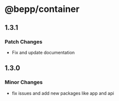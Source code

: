 # @bepp/container

## 1.3.1

### Patch Changes

- Fix and update documentation

## 1.3.0

### Minor Changes

- fix issues and add new packages like app and api
